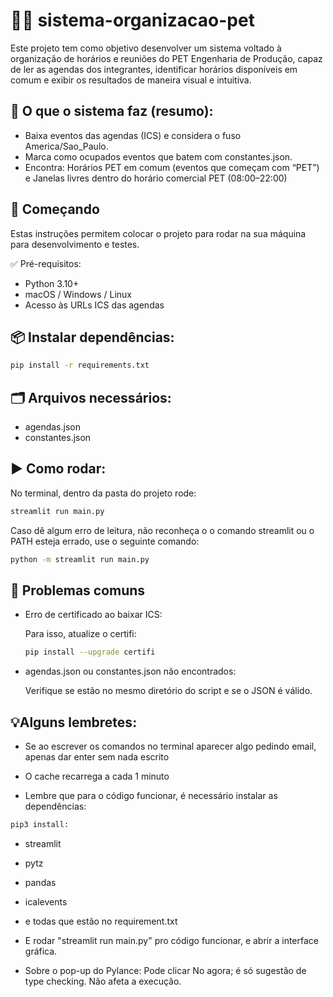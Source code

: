 # 📆📘 sistema-organizacao-pet
Este projeto tem como objetivo desenvolver um sistema voltado à organização de horários e reuniões do PET Engenharia de Produção, capaz de ler as agendas dos integrantes, identificar horários disponíveis em comum e exibir os resultados de maneira visual e intuitiva.
## 🧠 O que o sistema faz (resumo):

- Baixa eventos das agendas (ICS) e considera o fuso America/Sao_Paulo.
- Marca como ocupados eventos que batem com constantes.json.
- Encontra:
 Horários PET em comum (eventos que começam com “PET”) e Janelas livres dentro do horário comercial PET (08:00–22:00)

## 🚀 Começando
Estas instruções permitem colocar o projeto para rodar na sua máquina para desenvolvimento e testes.

✅ Pré-requisitos:
- Python 3.10+
- macOS / Windows / Linux
- Acesso às URLs ICS das agendas

## 📦 Instalar dependências:
 ```bash
pip install -r requirements.txt
```
## 🗂️ Arquivos necessários:
- agendas.json
- constantes.json

## ▶️ Como rodar:
No terminal, dentro da pasta do projeto rode:
```bash
streamlit run main.py
```
Caso dê algum erro de leitura, não reconheça o o comando streamlit ou o PATH esteja errado, use o seguinte comando:
```bash
python -m streamlit run main.py
```
## 🧯 Problemas comuns
- Erro de certificado ao baixar ICS:

    Para isso, atualize o certifi:
    ```bash
    pip install --upgrade certifi
    ```
- agendas.json ou constantes.json não encontrados:

    Verifique se estão no mesmo diretório do script e se o JSON é válido.

## 💡Alguns lembretes:
 - Se ao escrever os comandos no terminal aparecer algo pedindo email, apenas dar enter sem nada escrito

 - O cache recarrega a cada 1 minuto

- Lembre que para o código funcionar, é necessário instalar as dependências:

 ```bash 
 pip3 install:  
 ```
 - streamlit 
 - pytz 
 - pandas 
 - icalevents
 - e todas que estão no requirement.txt

- E rodar "streamlit run main.py" pro código funcionar, e abrir a interface gráfica.

- Sobre o pop-up do Pylance: Pode clicar No agora; é só sugestão de type checking. Não afeta a execução.